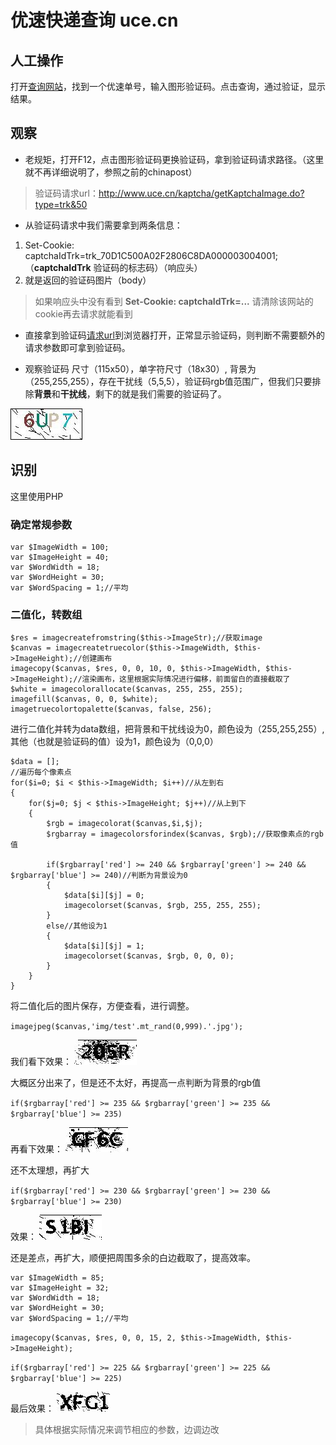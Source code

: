 # 优速快递查询 uce.cn

## 人工操作

打开[查询网站](http://www.uce.cn/service/expressTracking.html)，找到一个优速单号，输入图形验证码。点击查询，通过验证，显示结果。

## 观察

- 老规矩，打开F12，点击图形验证码更换验证码，拿到验证码请求路径。（这里就不再详细说明了，参照之前的chinapost）
> 验证码请求url：http://www.uce.cn/kaptcha/getKaptchaImage.do?type=trk&50

- 从验证码请求中我们需要拿到两条信息：
1. Set-Cookie: captchaIdTrk=trk_70D1C500A02F2806C8DA000003004001;（**captchaIdTrk** 验证码的标志码）（响应头）
2. 就是返回的验证码图片（body）
> 如果响应头中没有看到 **Set-Cookie: captchaIdTrk=...** 请清除该网站的cookie再去请求就能看到

- 直接拿到验证码[请求url](http://www.uce.cn/kaptcha/getKaptchaImage.do?type=trk&50)到浏览器打开，正常显示验证码，则判断不需要额外的请求参数即可拿到验证码。

- 观察验证码
尺寸（115x50），单字符尺寸（18x30）,
背景为（255,255,255），存在干扰线（5,5,5），验证码rgb值范围广，但我们只要排除**背景**和**干扰线**，剩下的就是我们需要的验证码了。

![1](https://github.com/LuMitchell/crack_captcha/blob/master/images/captcha.jpg)


## 识别

这里使用PHP

### 确定常规参数
```
var $ImageWidth = 100;
var $ImageHeight = 40;
var $WordWidth = 18;
var $WordHeight = 30;
var $WordSpacing = 1;//平均
```

### 二值化，转数组
```
$res = imagecreatefromstring($this->ImageStr);//获取image
$canvas = imagecreatetruecolor($this->ImageWidth, $this->ImageHeight);//创建画布
imagecopy($canvas, $res, 0, 0, 10, 0, $this->ImageWidth, $this->ImageHeight);//渲染画布，这里根据实际情况进行偏移，前面留白的直接截取了
$white = imagecolorallocate($canvas, 255, 255, 255);
imagefill($canvas, 0, 0, $white);
imagetruecolortopalette($canvas, false, 256);
```

进行二值化并转为data数组，把背景和干扰线设为0，颜色设为（255,255,255）,其他（也就是验证码的值）设为1，颜色设为（0,0,0）
```
$data = [];
//遍历每个像素点
for($i=0; $i < $this->ImageWidth; $i++)//从左到右
{
    for($j=0; $j < $this->ImageHeight; $j++)//从上到下
    {
        $rgb = imagecolorat($canvas,$i,$j);
        $rgbarray = imagecolorsforindex($canvas, $rgb);//获取像素点的rgb值

        if($rgbarray['red'] >= 240 && $rgbarray['green'] >= 240 && $rgbarray['blue'] >= 240)//判断为背景设为0
        {
            $data[$i][$j] = 0;
            imagecolorset($canvas, $rgb, 255, 255, 255);
        }
        else//其他设为1
        {
            $data[$i][$j] = 1;
            imagecolorset($canvas, $rgb, 0, 0, 0);
        }
    }
}
```

将二值化后的图片保存，方便查看，进行调整。

`imagejpeg($canvas,'img/test'.mt_rand(0,999).'.jpg');`

我们看下效果：
![2](https://github.com/LuMitchell/crack_captcha/blob/master/images/test300.jpg)

大概区分出来了，但是还不太好，再提高一点判断为背景的rgb值

`if($rgbarray['red'] >= 235 && $rgbarray['green'] >= 235 && $rgbarray['blue'] >= 235)`

再看下效果：
![3](https://github.com/LuMitchell/crack_captcha/blob/master/images/test909.jpg)

还不太理想，再扩大

`if($rgbarray['red'] >= 230 && $rgbarray['green'] >= 230 && $rgbarray['blue'] >= 230)`

效果：
![4](https://github.com/LuMitchell/crack_captcha/blob/master/images/test959.jpg)

还是差点，再扩大，顺便把周围多余的白边截取了，提高效率。

```
var $ImageWidth = 85;
var $ImageHeight = 32;
var $WordWidth = 18;
var $WordHeight = 30;
var $WordSpacing = 1;//平均
```

`imagecopy($canvas, $res, 0, 0, 15, 2, $this->ImageWidth, $this->ImageHeight);`

`if($rgbarray['red'] >= 225 && $rgbarray['green'] >= 225 && $rgbarray['blue'] >= 225)`

最后效果：
![5](https://github.com/LuMitchell/crack_captcha/blob/master/images/test422.jpg)

> 具体根据实际情况来调节相应的参数，边调边改

